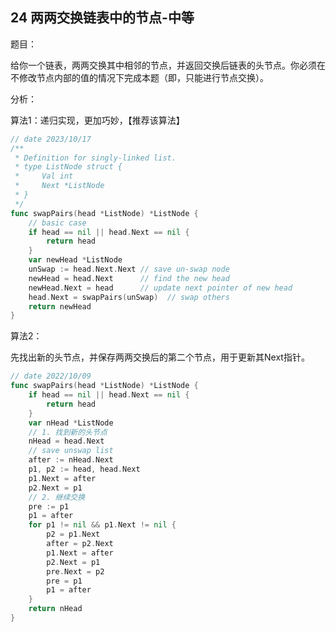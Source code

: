 ## 24 两两交换链表中的节点-中等

题目：

给你一个链表，两两交换其中相邻的节点，并返回交换后链表的头节点。你必须在不修改节点内部的值的情况下完成本题（即，只能进行节点交换）。





分析：

算法1：递归实现，更加巧妙，【推荐该算法】

```go
// date 2023/10/17
/**
 * Definition for singly-linked list.
 * type ListNode struct {
 *     Val int
 *     Next *ListNode
 * }
 */
func swapPairs(head *ListNode) *ListNode {
    // basic case
    if head == nil || head.Next == nil {
        return head
    }
    var newHead *ListNode
    unSwap := head.Next.Next // save un-swap node
    newHead = head.Next      // find the new head
    newHead.Next = head      // update next pointer of new head
    head.Next = swapPairs(unSwap)  // swap others
    return newHead
}
```



算法2：

先找出新的头节点，并保存两两交换后的第二个节点，用于更新其Next指针。

```go
// date 2022/10/09
func swapPairs(head *ListNode) *ListNode {
    if head == nil || head.Next == nil {
        return head
    }
    var nHead *ListNode
    // 1. 找到新的头节点
    nHead = head.Next
    // save unswap list
    after := nHead.Next
    p1, p2 := head, head.Next
    p1.Next = after
    p2.Next = p1
    // 2. 继续交换
    pre := p1
    p1 = after
    for p1 != nil && p1.Next != nil {
        p2 = p1.Next
        after = p2.Next
        p1.Next = after
        p2.Next = p1
        pre.Next = p2
        pre = p1
        p1 = after
    }
    return nHead
}
```

